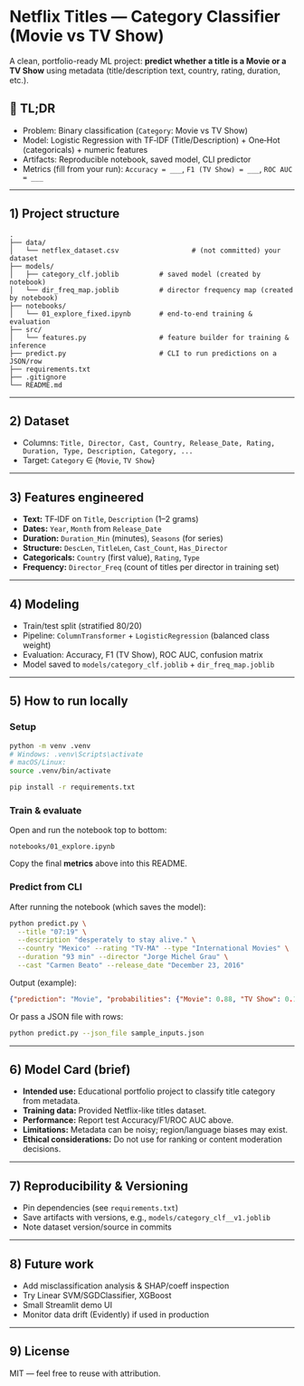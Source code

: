 # Netflix Titles — Category Classifier (Movie vs TV Show)

A clean, portfolio-ready ML project: **predict whether a title is a Movie or a TV Show** using metadata (title/description text, country, rating, duration, etc.).

## 🚀 TL;DR
- Problem: Binary classification (`Category`: Movie vs TV Show)
- Model: Logistic Regression with TF‑IDF (Title/Description) + One‑Hot (categoricals) + numeric features
- Artifacts: Reproducible notebook, saved model, CLI predictor
- Metrics (fill from your run): `Accuracy = ___`, `F1 (TV Show) = ___`, `ROC AUC = ___`

---

## 1) Project structure
```
.
├── data/
│   └── netflex_dataset.csv                  # (not committed) your dataset
├── models/
│   ├── category_clf.joblib          # saved model (created by notebook)
│   └── dir_freq_map.joblib          # director frequency map (created by notebook)
├── notebooks/
│   └── 01_explore_fixed.ipynb       # end‑to‑end training & evaluation
├── src/
│   └── features.py                  # feature builder for training & inference
├── predict.py                       # CLI to run predictions on a JSON/row
├── requirements.txt
├── .gitignore
└── README.md
```
---

## 2) Dataset
- Columns: `Title, Director, Cast, Country, Release_Date, Rating, Duration, Type, Description, Category, ...`
- Target: `Category` ∈ {`Movie`, `TV Show`}

---

## 3) Features engineered
- **Text:** TF‑IDF on `Title`, `Description` (1–2 grams)
- **Dates:** `Year`, `Month` from `Release_Date`
- **Duration:** `Duration_Min` (minutes), `Seasons` (for series)
- **Structure:** `DescLen`, `TitleLen`, `Cast_Count`, `Has_Director`
- **Categoricals:** `Country` (first value), `Rating`, `Type`
- **Frequency:** `Director_Freq` (count of titles per director in training set)

---

## 4) Modeling
- Train/test split (stratified 80/20)
- Pipeline: `ColumnTransformer` + `LogisticRegression` (balanced class weight)
- Evaluation: Accuracy, F1 (TV Show), ROC AUC, confusion matrix
- Model saved to `models/category_clf.joblib` + `dir_freq_map.joblib`

---

## 5) How to run locally

### Setup
```bash
python -m venv .venv
# Windows: .venv\Scripts\activate
# macOS/Linux:
source .venv/bin/activate

pip install -r requirements.txt
```

### Train & evaluate
Open and run the notebook top to bottom:
```
notebooks/01_explore.ipynb
```
Copy the final **metrics** above into this README.

### Predict from CLI
After running the notebook (which saves the model):

```bash
python predict.py \
  --title "07:19" \
  --description "desperately to stay alive." \
  --country "Mexico" --rating "TV-MA" --type "International Movies" \
  --duration "93 min" --director "Jorge Michel Grau" \
  --cast "Carmen Beato" --release_date "December 23, 2016"
```

Output (example):
```json
{"prediction": "Movie", "probabilities": {"Movie": 0.88, "TV Show": 0.12}}
```

Or pass a JSON file with rows:
```bash
python predict.py --json_file sample_inputs.json
```

---

## 6) Model Card (brief)
- **Intended use:** Educational portfolio project to classify title category from metadata.
- **Training data:** Provided Netflix-like titles dataset.
- **Performance:** Report test Accuracy/F1/ROC AUC above.
- **Limitations:** Metadata can be noisy; region/language biases may exist.
- **Ethical considerations:** Do not use for ranking or content moderation decisions.

---

## 7) Reproducibility & Versioning
- Pin dependencies (see `requirements.txt`)
- Save artifacts with versions, e.g., `models/category_clf__v1.joblib`
- Note dataset version/source in commits

---

## 8) Future work
- Add misclassification analysis & SHAP/coeff inspection
- Try Linear SVM/SGDClassifier, XGBoost
- Small Streamlit demo UI
- Monitor data drift (Evidently) if used in production

---

## 9) License
MIT — feel free to reuse with attribution.
